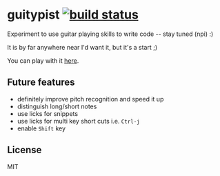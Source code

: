 # guitypist [![build status](https://secure.travis-ci.org/thlorenz/guitypist.png)](http://travis-ci.org/thlorenz/guitypist)

Experiment to use guitar playing skills to write code -- stay tuned (npi) :)

It is by far anywhere near I'd want it, but it's a start ;) 

You can play with it [here](http://thlorenz.github.io/guitypist/).

## Future features

- definitely improve pitch recognition and speed it up
- distinguish long/short notes
- use licks for snippets
- use licks for multi key short cuts i.e. `Ctrl-j`
- enable `Shift` key

## License

MIT
